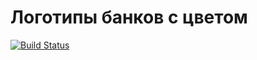 # Логотипы банков с цветом

[![Build Status](https://travis-ci.com/LeMarck/logos-of-banks.svg?token=9ikTWv8Wabz7muHxUu4U&branch=master)](https://travis-ci.com/LeMarck/logos-of-banks)
